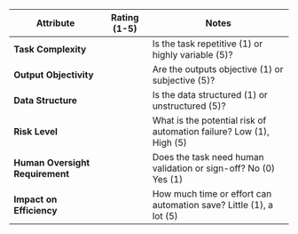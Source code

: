 | **Attribute** | **Rating (1-5)** | **Notes** |
| --- | --- | --- |
| **Task Complexity** |  | Is the task repetitive (1) or highly variable (5)? |
| **Output Objectivity** |  | Are the outputs objective (1) or subjective (5)? |
| **Data Structure** |  | Is the data structured (1) or unstructured (5)? |
| **Risk Level** |  | What is the potential risk of automation failure? Low (1), High (5) |
| **Human Oversight Requirement** |  | Does the task need human validation or sign-off? No (0) Yes (1)  |
| **Impact on Efficiency** |  | How much time or effort can automation save? Little (1), a lot (5) |